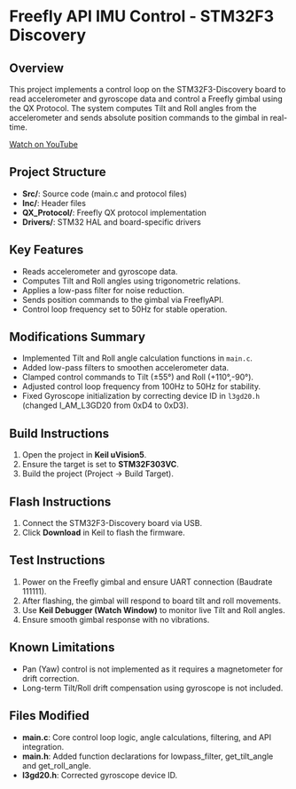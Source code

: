 # Freefly API IMU Control - STM32F3 Discovery

## Overview
This project implements a control loop on the STM32F3-Discovery board to read accelerometer and gyroscope data and control a Freefly gimbal using the QX Protocol. The system computes Tilt and Roll angles from the accelerometer and sends absolute position commands to the gimbal in real-time.

[Watch on YouTube](https://www.youtube.com/watch?v=snZTMOmNK4Y)

## Project Structure
- **Src/**: Source code (main.c and protocol files)
- **Inc/**: Header files
- **QX_Protocol/**: Freefly QX protocol implementation
- **Drivers/**: STM32 HAL and board-specific drivers

## Key Features
- Reads accelerometer and gyroscope data.
- Computes Tilt and Roll angles using trigonometric relations.
- Applies a low-pass filter for noise reduction.
- Sends position commands to the gimbal via FreeflyAPI.
- Control loop frequency set to 50Hz for stable operation.

## Modifications Summary
- Implemented Tilt and Roll angle calculation functions in `main.c`.
- Added low-pass filters to smoothen accelerometer data.
- Clamped control commands to Tilt (±55°) and Roll (+110°,-90°).
- Adjusted control loop frequency from 100Hz to 50Hz for stability.
- Fixed Gyroscope initialization by correcting device ID in `l3gd20.h` (changed I_AM_L3GD20 from 0xD4 to 0xD3).

## Build Instructions
1. Open the project in **Keil uVision5**.
2. Ensure the target is set to **STM32F303VC**.
3. Build the project (Project -> Build Target).

## Flash Instructions
1. Connect the STM32F3-Discovery board via USB.
2. Click **Download** in Keil to flash the firmware.

## Test Instructions
1. Power on the Freefly gimbal and ensure UART connection (Baudrate 111111).
2. After flashing, the gimbal will respond to board tilt and roll movements.
3. Use **Keil Debugger (Watch Window)** to monitor live Tilt and Roll angles.
4. Ensure smooth gimbal response with no vibrations.

## Known Limitations
- Pan (Yaw) control is not implemented as it requires a magnetometer for drift correction.
- Long-term Tilt/Roll drift compensation using gyroscope is not included.

## Files Modified
- **main.c**: Core control loop logic, angle calculations, filtering, and API integration.
- **main.h**: Added function declarations for lowpass_filter, get_tilt_angle and get_roll_angle.
- **l3gd20.h**: Corrected gyroscope device ID.

